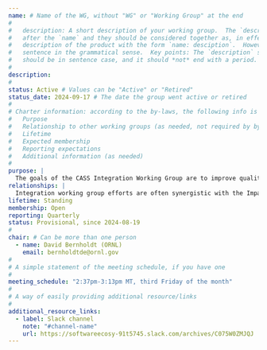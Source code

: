```yaml
---
name: # Name of the WG, without "WG" or "Working Group" at the end
#
#   description: A short description of your working group.  The `description` is always shown immediately 
#   after the `name` and they should be considered together as, in effect constructing a sentence-length 
#   description of the product with the form `name: desciption`.  However it does not need to be a complete 
#   sentence in the grammatical sense.  Key points: The `description` should *not* repeat the `name`, it 
#   should be in sentence case, and it should *not* end with a period.
# 
description:
#
status: Active # Values can be "Active" or "Retired"
status_date: 2024-09-17 # The date the group went active or retired
#
# Charter information: according to the by-laws, the following info is expected:
#   Purpose
#   Relationship to other working groups (as needed, not required by by-laws)
#   Lifetime
#   Expected membership
#   Reporting expectations
#   Additional information (as needed)
#
purpose: |
  The goals of the CASS Integration Working Group are to improve quality, sustainability, delivery, and interoperability across the scientific and AI software ecosystem. Individual efforts take place at the ecosystem and individual product community levels, including on-node and inter-node programming systems, tools, data and visualization, math libraries, and workflows.  The dual focus on ecosystem and product levels is essential due to the challenges of creating a cohesive ecosystem that includes product communities with different needs and varying levels of maturity.
relationships: |
  Integration working group efforts are often synergistic with the Impact Framework and User-Developer Experience (UDX) working groups.
lifetime: Standing
membership: Open
reporting: Quarterly
status: Provisional, since 2024-08-19
#
chair: # Can be more than one person
  - name: David Bernholdt (ORNL)
    email: bernholdtde@ornl.gov
#
# A simple statement of the meeting schedule, if you have one
#
meeting_schedule: "2:37pm-3:13pm MT, third Friday of the month"
#
# A way of easily providing additional resource/links
#
additional_resource_links:
  - label: Slack channel
    note: "#channel-name"
    url: https://softwareecosy-91t5745.slack.com/archives/C075W0ZMJQJ
---
```

